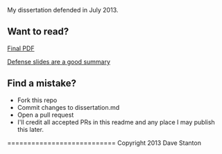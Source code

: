 My dissertation defended in July 2013.

## Want to read?

[Final PDF](https://github.com/gotoplanb/discriminating-news-reading-behavior/blob/master/done/dissertation-final.pdf)

[Defense slides are a good summary](https://speakerdeck.com/gotoplanb/discriminating-news-reading-behavior-and-cognition-using-eye-tracking-methodologies)


## Find a mistake?

* Fork this repo
* Commit changes to dissertation.md
* Open a pull request
* I'll credit all accepted PRs in this readme and any place I may publish this later.

===========================
Copyright 2013 Dave Stanton
